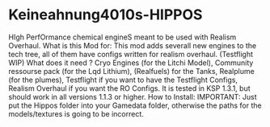 # Keineahnung4010s-HIPPOS
HIgh PerfOrmance chemical engineS meant to be used with Realism Overhaul.
What is this Mod for: This mod adds severall new engines to the tech tree, all of them have configs written for realism overhaul. (Testflight WIP)
What does it need ? Cryo Engines (for the Litchi Model), Community ressourse pack (for the Lqd Lithium), (Realfuels) for the Tanks, Realplume (for the plumes), Testflight if you want to have the Testflight Configs, Realism Overhaul if you want the RO Configs. It is tested in KSP 1.3.1, but should work in all versions 1.1.3 or higher.
How to Install: IMPORTANT: Just put the Hippos folder into your Gamedata folder, otherwise the paths for the models/textures is going to be incorrect.

